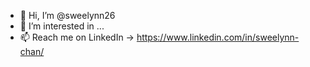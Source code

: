 - 👋 Hi, I’m @sweelynn26
- 👀 I’m interested in ... 
- 📫 Reach me on LinkedIn -> https://www.linkedin.com/in/sweelynn-chan/

<!---
sweelynn26/sweelynn26 is a ✨ special ✨ repository because its `README.md` (this file) appears on your GitHub profile.
You can click the Preview link to take a look at your changes.
--->
